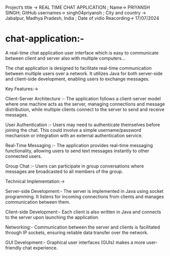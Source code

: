  Project’s title -> REAL TIME CHAT APPLICATION ;
 Name-> PRIYANSH SINGH;
 GitHub usernames-> singh04priyansh ;
 City and country -> Jabalpur, Madhya Pradesh, India ;
 Date of vidio Reacording-> 17/07/2024


# chat-application:-

A  real-time chat application user interface which is easy to communicate between client and server also with multiple computers...

The chat application is designed to facilitate real-time communication between multiple users over a network. It utilizes Java for both server-side and client-side development, enabling users to exchange messages.


Key Features:->


Client-Server Architecture :-  The application follows a client-server model where one machine acts as the server, managing connections and message distribution, while multiple clients connect to the server to send and receive messages.

User Authentication :-  Users may need to authenticate themselves before joining the chat. This could involve a simple username/password mechanism or integration with an external authentication service.

Real-Time Messaging :-  The application provides real-time messaging functionality, allowing users to send text messages instantly to other connected users.

Group Chat :-  Users can participate in group conversations where messages are broadcasted to all members of the group.




Technical Implementation:->


Server-side Development:-
The server is implemented in Java using socket programming. It listens for incoming connections from clients and manages communication between them.

Client-side Development:-
Each client is also written in Java and connects to the server upon launching the application.


Networking:-
Communication between the server and clients is facilitated through IP sockets, ensuring reliable data transfer over the network.


GUI Development:-
Graphical user interfaces (GUIs) makes a more user-friendly chat experience.


